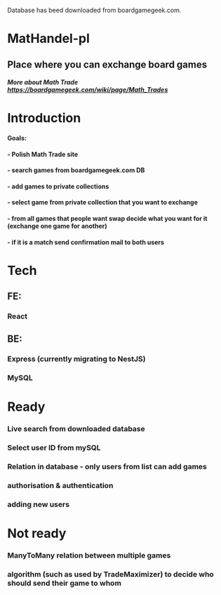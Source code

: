 
Database has beed downloaded from boardgamegeek.com.

# MatHandel-pl

## Place where you can exchange board games

##### More about Math Trade https://boardgamegeek.com/wiki/page/Math_Trades

# Introduction
#### Goals:
#### - Polish Math Trade site
#### - search games from boardgamegeek.com DB 
#### - add games to private collections
#### - select game from private collection that you want to exchange
#### - from all games that people want swap decide what you want for it (exchange one game for another)
#### - if it is a match send confirmation mail to both users

# Tech
## FE:
### React
## BE: 
### Express (currently migrating to NestJS)
### MySQL

# Ready
### Live search from downloaded database
### Select user ID from mySQL
### Relation in database - only users from list can add games
### authorisation & authentication 
### adding new users

# Not ready
### ManyToMany relation between multiple games
### algorithm (such as used by TradeMaximizer) to decide who should send their game to whom
